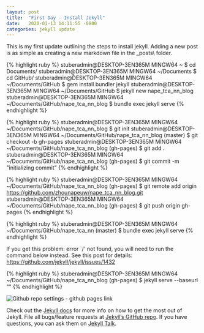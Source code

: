 ```yaml
---
layout: post
title:  "First Day - Install Jekyll"
date:   2020-01-13 14:11:55 -0800
categories: jekyll update
---
```

This is my first update outlining the steps to install jekyll. Adding a new post is as simple as creating a new markdown file
in the _posts\ folder.


{% highlight ruby %}
stuberadmin@DESKTOP-3EN365M MINGW64 ~
$ cd Documents/
stuberadmin@DESKTOP-3EN365M MINGW64 ~/Documents
$ cd GitHub/
stuberadmin@DESKTOP-3EN365M MINGW64 ~/Documents/GitHub
$ gem install bundler jekyll
stuberadmin@DESKTOP-3EN365M MINGW64 ~/Documents/GitHub
$ jekyll new nape_tca_nn_blog
stuberadmin@DESKTOP-3EN365M MINGW64 ~/Documents/GitHub/nape_tca_nn_blog
$ bundle exec jekyll serve
{% endhighlight %}

{% highlight ruby %}
stuberadmin@DESKTOP-3EN365M MINGW64 ~/Documents/GitHub/nape_tca_nn_blog
$ git init
stuberadmin@DESKTOP-3EN365M MINGW64 ~/Documents/GitHub/nape_tca_nn_blog (master)
$ git checkout -b gh-pages
stuberadmin@DESKTOP-3EN365M MINGW64 ~/Documents/GitHub/nape_tca_nn_blog (gh-pages)
$ git add .
stuberadmin@DESKTOP-3EN365M MINGW64 ~/Documents/GitHub/nape_tca_nn_blog (gh-pages)
$ git commit -m "initializing commit"
{% endhighlight %}

{% highlight ruby %}
stuberadmin@DESKTOP-3EN365M MINGW64 ~/Documents/GitHub/nape_tca_nn_blog (gh-pages)
$ git remote add origin https://github.com/zhounapeuw/nape_tca_nn_blog.git
stuberadmin@DESKTOP-3EN365M MINGW64 ~/Documents/GitHub/nape_tca_nn_blog (gh-pages)
$ git push origin gh-pages
{% endhighlight %}

{% highlight ruby %}
stuberadmin@DESKTOP-3EN365M MINGW64 ~/Documents/GitHub/nape_tca_nn (master)
$ bundle exec jekyll serve
{% endhighlight %}

If you get this problem: error `/' not found, you will need to run the command below instead.
See this post for details: https://github.com/jekyll/jekyll/issues/1432

{% highlight ruby %}
stuberadmin@DESKTOP-3EN365M MINGW64 ~/Documents/GitHub/nape_tca_nn_blog (gh-pages)
$ jekyll serve --baseurl ""
{% endhighlight %}

![Github repo settings - github pages link](/assets/images/github_pages_config.png)

Check out the [Jekyll docs][jekyll-docs] for more info on how to get the most out of Jekyll. File all bugs/feature requests at [Jekyll’s GitHub repo][jekyll-gh]. If you have questions, you can ask them on [Jekyll Talk][jekyll-talk].

[jekyll-docs]: https://jekyllrb.com/docs/home
[jekyll-gh]:   https://github.com/jekyll/jekyll
[jekyll-talk]: https://talk.jekyllrb.com/
